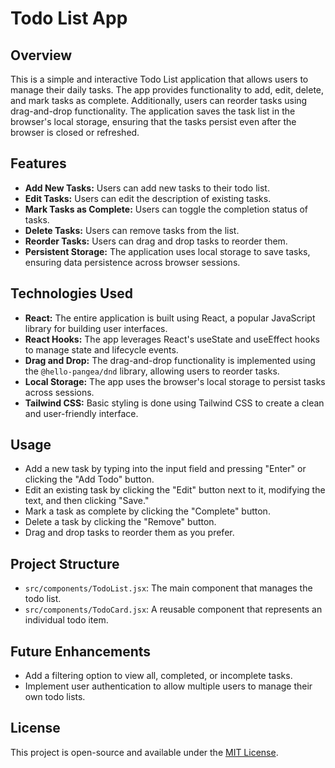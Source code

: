 # Todo List App

## Overview

This is a simple and interactive Todo List application that allows users to manage their daily tasks. The app provides functionality to add, edit, delete, and mark tasks as complete. Additionally, users can reorder tasks using drag-and-drop functionality. The application saves the task list in the browser's local storage, ensuring that the tasks persist even after the browser is closed or refreshed.

## Features

- **Add New Tasks:** Users can add new tasks to their todo list.
- **Edit Tasks:** Users can edit the description of existing tasks.
- **Mark Tasks as Complete:** Users can toggle the completion status of tasks.
- **Delete Tasks:** Users can remove tasks from the list.
- **Reorder Tasks:** Users can drag and drop tasks to reorder them.
- **Persistent Storage:** The application uses local storage to save tasks, ensuring data persistence across browser sessions.

## Technologies Used

- **React:** The entire application is built using React, a popular JavaScript library for building user interfaces.
- **React Hooks:** The app leverages React's useState and useEffect hooks to manage state and lifecycle events.
- **Drag and Drop:** The drag-and-drop functionality is implemented using the `@hello-pangea/dnd` library, allowing users to reorder tasks.
- **Local Storage:** The app uses the browser's local storage to persist tasks across sessions.
- **Tailwind CSS:** Basic styling is done using Tailwind CSS to create a clean and user-friendly interface.

## Usage

- Add a new task by typing into the input field and pressing "Enter" or clicking the "Add Todo" button.
- Edit an existing task by clicking the "Edit" button next to it, modifying the text, and then clicking "Save."
- Mark a task as complete by clicking the "Complete" button.
- Delete a task by clicking the "Remove" button.
- Drag and drop tasks to reorder them as you prefer.

## Project Structure

- `src/components/TodoList.jsx`: The main component that manages the todo list.
- `src/components/TodoCard.jsx`: A reusable component that represents an individual todo item.

## Future Enhancements

- Add a filtering option to view all, completed, or incomplete tasks.
- Implement user authentication to allow multiple users to manage their own todo lists.

## License

This project is open-source and available under the [MIT License](LICENSE).
